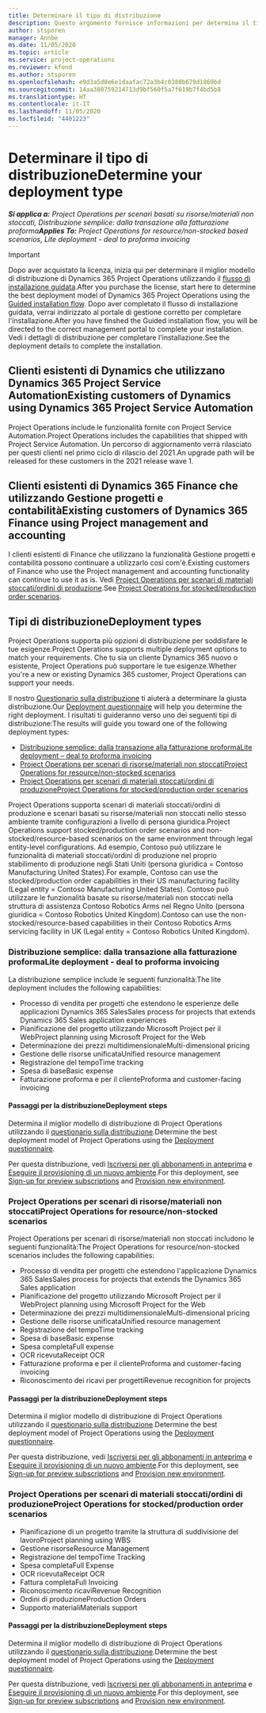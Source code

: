 ```yaml
---
title: Determinare il tipo di distribuzione
description: Questo argomento fornisce informazioni per determina il tipo di distribuzione di Project Operations giusto per la tua azienda.
author: stsporen
manager: Annbe
ms.date: 11/05/2020
ms.topic: article
ms.service: project-operations
ms.reviewer: kfend
ms.author: stsporen
ms.openlocfilehash: e9d3a5d8e6e1daafac72a3b4c0380b679d1869bd
ms.sourcegitcommit: 14aa380759214713d9bf560f5a7f619b7f4bd5b8
ms.translationtype: HT
ms.contentlocale: it-IT
ms.lasthandoff: 11/05/2020
ms.locfileid: "4401223"
---
```

# <a name="determine-your-deployment-type"></a><span data-ttu-id="a30ff-103">Determinare il tipo di distribuzione</span><span class="sxs-lookup"><span data-stu-id="a30ff-103">Determine your deployment type</span></span>

<span data-ttu-id="a30ff-104">_**Si applica a:** Project Operations per scenari basati su risorse/materiali non stoccati, Distribuzione semplice: dalla transazione alla fatturazione proforma_</span><span class="sxs-lookup"><span data-stu-id="a30ff-104">_**Applies To:** Project Operations for resource/non-stocked based scenarios, Lite deployment - deal to proforma invoicing_</span></span>

> [!IMPORTANT]
> <span data-ttu-id="a30ff-105">Dopo aver acquistato la licenza, inizia qui per determinare il miglior modello di distribuzione di Dynamics 365 Project Operations utilizzando il [flusso di installazione guidata](https://aka.ms/provisionprojectoperations).</span><span class="sxs-lookup"><span data-stu-id="a30ff-105">After you purchase the license, start here to determine the best deployment model of Dynamics 365 Project Operations using the [Guided installation flow](https://aka.ms/provisionprojectoperations).</span></span>
> <span data-ttu-id="a30ff-106">Dopo aver completato il flusso di installazione guidata, verrai indirizzato al portale di gestione corretto per completare l'installazione.</span><span class="sxs-lookup"><span data-stu-id="a30ff-106">After you have finshed the Guided installation flow, you will be directed to the correct management portal to complete your installation.</span></span> <span data-ttu-id="a30ff-107">Vedi i dettagli di distribuzione per completare l'installazione.</span><span class="sxs-lookup"><span data-stu-id="a30ff-107">See the deployment details to complete the installation.</span></span>


## <a name="existing-customers-of-dynamics-using-dynamics-365-project-service-automation"></a><span data-ttu-id="a30ff-108">Clienti esistenti di Dynamics che utilizzano Dynamics 365 Project Service Automation</span><span class="sxs-lookup"><span data-stu-id="a30ff-108">Existing customers of Dynamics using Dynamics 365 Project Service Automation</span></span>
<span data-ttu-id="a30ff-109">Project Operations include le funzionalità fornite con Project Service Automation.</span><span class="sxs-lookup"><span data-stu-id="a30ff-109">Project Operations includes the capabilities that shipped with Project Service Automation.</span></span> <span data-ttu-id="a30ff-110">Un percorso di aggiornamento verrà rilasciato per questi clienti nel primo ciclo di rilascio del 2021.</span><span class="sxs-lookup"><span data-stu-id="a30ff-110">An upgrade path will be released for these customers in the 2021 release wave 1.</span></span>

## <a name="existing-customers-of-dynamics-365-finance-using-project-management-and-accounting"></a><span data-ttu-id="a30ff-111">Clienti esistenti di Dynamics 365 Finance che utilizzando Gestione progetti e contabilità</span><span class="sxs-lookup"><span data-stu-id="a30ff-111">Existing customers of Dynamics 365 Finance using Project management and accounting</span></span> 

<span data-ttu-id="a30ff-112">I clienti esistenti di Finance che utilizzano la funzionalità Gestione progetti e contabilità possono continuare a utilizzarlo così com'è.</span><span class="sxs-lookup"><span data-stu-id="a30ff-112">Existing customers of Finance who use the Project management and accounting functionality can continue to use it as is.</span></span> <span data-ttu-id="a30ff-113">Vedi [Project Operations per scenari di materiali stoccati/ordini di produzione](#pma).</span><span class="sxs-lookup"><span data-stu-id="a30ff-113">See [Project Operations for stocked/production order scenarios](#pma).</span></span>


## <a name="deployment-types"></a><span data-ttu-id="a30ff-114">Tipi di distribuzione</span><span class="sxs-lookup"><span data-stu-id="a30ff-114">Deployment types</span></span>
<span data-ttu-id="a30ff-115">Project Operations supporta più opzioni di distribuzione per soddisfare le tue esigenze.</span><span class="sxs-lookup"><span data-stu-id="a30ff-115">Project Operations supports multiple deployment options to match your requirements.</span></span> <span data-ttu-id="a30ff-116">Che tu sia un cliente Dynamics 365 nuovo o esistente, Project Operations può supportare le tue esigenze.</span><span class="sxs-lookup"><span data-stu-id="a30ff-116">Whether you're a new or existing Dynamics 365 customer, Project Operations can support your needs.</span></span>

<span data-ttu-id="a30ff-117">Il nostro [Questionario sulla distribuzione](https://aka.ms/provisionprojectoperations) ti aiuterà a determinare la giusta distribuzione.</span><span class="sxs-lookup"><span data-stu-id="a30ff-117">Our [Deployment questionnaire](https://aka.ms/provisionprojectoperations) will help you determine the right deployment.</span></span> <span data-ttu-id="a30ff-118">I risultati ti guideranno verso uno dei seguenti tipi di distribuzione:</span><span class="sxs-lookup"><span data-stu-id="a30ff-118">The results will guide you toward one of the following deployment types:</span></span>

- [<span data-ttu-id="a30ff-119">Distribuzione semplice: dalla transazione alla fatturazione proforma</span><span class="sxs-lookup"><span data-stu-id="a30ff-119">Lite deployment – deal to proforma invoicing</span></span>](#lite)
- [<span data-ttu-id="a30ff-120">Project Operations per scenari di risorse/materiali non stoccati</span><span class="sxs-lookup"><span data-stu-id="a30ff-120">Project Operations for resource/non-stocked scenarios</span></span>](#integrated)
- [<span data-ttu-id="a30ff-121">Project Operations per scenari di materiali stoccati/ordini di produzione</span><span class="sxs-lookup"><span data-stu-id="a30ff-121">Project Operations for stocked/production order scenarios</span></span>](#pma)

<span data-ttu-id="a30ff-122">Project Operations supporta scenari di materiali stoccati/ordini di produzione e scenari basati su risorse/materiali non stoccati nello stesso ambiente tramite configurazioni a livello di persona giuridica.</span><span class="sxs-lookup"><span data-stu-id="a30ff-122">Project Operations support stocked/production order scenarios and non-stocked/resource-based scenarios on the same environment through legal entity-level configurations.</span></span> <span data-ttu-id="a30ff-123">Ad esempio, Contoso può utilizzare le funzionalità di materiali stoccati/ordini di produzione nel proprio stabilimento di produzione negli Stati Uniti (persona giuridica = Contoso Manufacturing United States).</span><span class="sxs-lookup"><span data-stu-id="a30ff-123">For example, Contoso can use the stocked/production order capabilities in their US manufacturing facility (Legal entity = Contoso Manufacturing United States).</span></span> <span data-ttu-id="a30ff-124">Contoso può utilizzare le funzionalità basate su risorse/materiali non stoccati nella struttura di assistenza Contoso Robotics Arms nel Regno Unito (persona giuridica = Contoso Robotics United Kingdom).</span><span class="sxs-lookup"><span data-stu-id="a30ff-124">Contoso can use the non-stocked/resource-based capabilities in their Contoso Robotics Arms servicing facility in UK (Legal entity = Contoso Robotics United Kingdom).</span></span>

### <a name="lite-deployment---deal-to-proforma-invoicing"></a><a  name="lite"></a><span data-ttu-id="a30ff-125">Distribuzione semplice: dalla transazione alla fatturazione proforma</span><span class="sxs-lookup"><span data-stu-id="a30ff-125">Lite deployment - deal to proforma invoicing</span></span>

<span data-ttu-id="a30ff-126">La distribuzione semplice include le seguenti funzionalità:</span><span class="sxs-lookup"><span data-stu-id="a30ff-126">The lite deployment includes the following capabilities:</span></span>

- <span data-ttu-id="a30ff-127">Processo di vendita per progetti che estendono le esperienze delle applicazioni Dynamics 365 Sales</span><span class="sxs-lookup"><span data-stu-id="a30ff-127">Sales process for projects that extends Dynamics 365 Sales application experiences</span></span>
- <span data-ttu-id="a30ff-128">Pianificazione del progetto utilizzando Microsoft Project per il Web</span><span class="sxs-lookup"><span data-stu-id="a30ff-128">Project planning using Microsoft Project for the Web</span></span>
- <span data-ttu-id="a30ff-129">Determinazione dei prezzi multidimensionale</span><span class="sxs-lookup"><span data-stu-id="a30ff-129">Multi-dimensional pricing</span></span>
- <span data-ttu-id="a30ff-130">Gestione delle risorse unificata</span><span class="sxs-lookup"><span data-stu-id="a30ff-130">Unified resource management</span></span>
- <span data-ttu-id="a30ff-131">Registrazione del tempo</span><span class="sxs-lookup"><span data-stu-id="a30ff-131">Time tracking</span></span>
- <span data-ttu-id="a30ff-132">Spesa di base</span><span class="sxs-lookup"><span data-stu-id="a30ff-132">Basic expense</span></span>
- <span data-ttu-id="a30ff-133">Fatturazione proforma e per il cliente</span><span class="sxs-lookup"><span data-stu-id="a30ff-133">Proforma and customer-facing invoicing</span></span> 

#### <a name="deployment-steps"></a><span data-ttu-id="a30ff-134">Passaggi per la distribuzione</span><span class="sxs-lookup"><span data-stu-id="a30ff-134">Deployment steps</span></span>
<span data-ttu-id="a30ff-135">Determina il miglior modello di distribuzione di Project Operations utilizzando il [questionario sulla distribuzione](https://aka.ms/provisionprojectoperations).</span><span class="sxs-lookup"><span data-stu-id="a30ff-135">Determine the best deployment model of Project Operations using the [Deployment questionnaire](https://aka.ms/provisionprojectoperations).</span></span>

<span data-ttu-id="a30ff-136">Per questa distribuzione, vedi [Iscriversi per gli abbonamenti in anteprima](lite-preview-subscription-sign-up.md) e [Eseguire il provisioning di un nuovo ambiente](lite-deployment.md).</span><span class="sxs-lookup"><span data-stu-id="a30ff-136">For this deployment, see [Sign-up for preview subscriptions](lite-preview-subscription-sign-up.md) and [Provision new environment](lite-deployment.md).</span></span> 


### <a name="project-operations-for-resourcenon-stocked-scenarios"></a><a name="integrated"></a><span data-ttu-id="a30ff-137">Project Operations per scenari di risorse/materiali non stoccati</span><span class="sxs-lookup"><span data-stu-id="a30ff-137">Project Operations for resource/non-stocked scenarios</span></span>
<span data-ttu-id="a30ff-138">Project Operations per scenari di risorse/materiali non stoccati includono le seguenti funzionalità:</span><span class="sxs-lookup"><span data-stu-id="a30ff-138">The Project Operations for resource/non-stocked scenarios includes the following capabilities:</span></span>
 
- <span data-ttu-id="a30ff-139">Processo di vendita per progetti che estendono l'applicazione Dynamics 365 Sales</span><span class="sxs-lookup"><span data-stu-id="a30ff-139">Sales process for projects that extends the Dynamics 365 Sales application</span></span>
- <span data-ttu-id="a30ff-140">Pianificazione del progetto utilizzando Microsoft Project per il Web</span><span class="sxs-lookup"><span data-stu-id="a30ff-140">Project planning using Microsoft Project for the Web</span></span>
- <span data-ttu-id="a30ff-141">Determinazione dei prezzi multidimensionale</span><span class="sxs-lookup"><span data-stu-id="a30ff-141">Multi-dimensional pricing</span></span>
- <span data-ttu-id="a30ff-142">Gestione delle risorse unificata</span><span class="sxs-lookup"><span data-stu-id="a30ff-142">Unified resource management</span></span>
- <span data-ttu-id="a30ff-143">Registrazione del tempo</span><span class="sxs-lookup"><span data-stu-id="a30ff-143">Time tracking</span></span>
- <span data-ttu-id="a30ff-144">Spesa di base</span><span class="sxs-lookup"><span data-stu-id="a30ff-144">Basic expense</span></span>
- <span data-ttu-id="a30ff-145">Spesa completa</span><span class="sxs-lookup"><span data-stu-id="a30ff-145">Full expense</span></span>
- <span data-ttu-id="a30ff-146">OCR ricevuta</span><span class="sxs-lookup"><span data-stu-id="a30ff-146">Receipt OCR</span></span>
- <span data-ttu-id="a30ff-147">Fatturazione proforma e per il cliente</span><span class="sxs-lookup"><span data-stu-id="a30ff-147">Proforma and customer-facing invoicing</span></span> 
- <span data-ttu-id="a30ff-148">Riconoscimento dei ricavi per progetti</span><span class="sxs-lookup"><span data-stu-id="a30ff-148">Revenue recognition for projects</span></span>

#### <a name="deployment-steps"></a><span data-ttu-id="a30ff-149">Passaggi per la distribuzione</span><span class="sxs-lookup"><span data-stu-id="a30ff-149">Deployment steps</span></span>
<span data-ttu-id="a30ff-150">Determina il miglior modello di distribuzione di Project Operations utilizzando il [questionario sulla distribuzione](https://aka.ms/provisionprojectoperations).</span><span class="sxs-lookup"><span data-stu-id="a30ff-150">Determine the best deployment model of Project Operations using the [Deployment questionnaire](https://aka.ms/provisionprojectoperations).</span></span>

<span data-ttu-id="a30ff-151">Per questa distribuzione, vedi [Iscriversi per gli abbonamenti in anteprima](resource-sign-up-preview-subscription.md) e [Eseguire il provisioning di un nuovo ambiente](resource-provision-new-environment.md).</span><span class="sxs-lookup"><span data-stu-id="a30ff-151">For this deployment, see [Sign-up for preview subscriptions](resource-sign-up-preview-subscription.md) and [Provision new environment](resource-provision-new-environment.md).</span></span> 


### <a name="project-operations-for-stockedproduction-order-scenarios"></a><a name="pma"></a><span data-ttu-id="a30ff-152">Project Operations per scenari di materiali stoccati/ordini di produzione</span><span class="sxs-lookup"><span data-stu-id="a30ff-152">Project Operations for stocked/production order scenarios</span></span>

- <span data-ttu-id="a30ff-153">Pianificazione di un progetto tramite la struttura di suddivisione del lavoro</span><span class="sxs-lookup"><span data-stu-id="a30ff-153">Project planning using WBS</span></span>
- <span data-ttu-id="a30ff-154">Gestione risorse</span><span class="sxs-lookup"><span data-stu-id="a30ff-154">Resource Management</span></span>
- <span data-ttu-id="a30ff-155">Registrazione del tempo</span><span class="sxs-lookup"><span data-stu-id="a30ff-155">Time Tracking</span></span>
- <span data-ttu-id="a30ff-156">Spesa completa</span><span class="sxs-lookup"><span data-stu-id="a30ff-156">Full Expense</span></span>
- <span data-ttu-id="a30ff-157">OCR ricevuta</span><span class="sxs-lookup"><span data-stu-id="a30ff-157">Receipt OCR</span></span>
- <span data-ttu-id="a30ff-158">Fattura completa</span><span class="sxs-lookup"><span data-stu-id="a30ff-158">Full Invoicing</span></span>
- <span data-ttu-id="a30ff-159">Riconoscimento ricavi</span><span class="sxs-lookup"><span data-stu-id="a30ff-159">Revenue Recognition</span></span>
- <span data-ttu-id="a30ff-160">Ordini di produzione</span><span class="sxs-lookup"><span data-stu-id="a30ff-160">Production Orders</span></span>
- <span data-ttu-id="a30ff-161">Supporto materiali</span><span class="sxs-lookup"><span data-stu-id="a30ff-161">Materials support</span></span>

#### <a name="deployment-steps"></a><span data-ttu-id="a30ff-162">Passaggi per la distribuzione</span><span class="sxs-lookup"><span data-stu-id="a30ff-162">Deployment steps</span></span>
<span data-ttu-id="a30ff-163">Determina il miglior modello di distribuzione di Project Operations utilizzando il [questionario sulla distribuzione](https://aka.ms/provisionprojectoperations).</span><span class="sxs-lookup"><span data-stu-id="a30ff-163">Determine the best deployment model of Project Operations using the [Deployment questionnaire](https://aka.ms/provisionprojectoperations).</span></span>

<span data-ttu-id="a30ff-164">Per questa distribuzione, vedi [Iscriversi per gli abbonamenti in anteprima](https://docs.microsoft.com/dynamics365/fin-ops-core/dev-itpro/dev-tools/sign-up-preview-subscription?toc=/dynamics365/finance/toc.json) e [Eseguire il provisioning di un nuovo ambiente](https://docs.microsoft.com/dynamics365/fin-ops-core/dev-itpro/deployment/deploy-demo-environment?toc=/dynamics365/finance/toc.json).</span><span class="sxs-lookup"><span data-stu-id="a30ff-164">For this deployment, see [Sign-up for preview subscriptions](https://docs.microsoft.com/dynamics365/fin-ops-core/dev-itpro/dev-tools/sign-up-preview-subscription?toc=/dynamics365/finance/toc.json) and [Provision new environment](https://docs.microsoft.com/dynamics365/fin-ops-core/dev-itpro/deployment/deploy-demo-environment?toc=/dynamics365/finance/toc.json).</span></span> 

